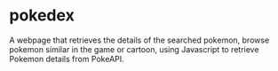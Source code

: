 # pokedex
A webpage that retrieves the details of the searched pokemon, browse pokemon similar in the game or cartoon, using Javascript to retrieve Pokemon details from PokeAPI.
